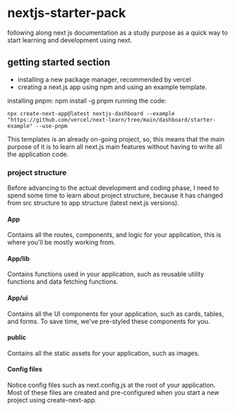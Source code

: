 # nextjs-starter-pack

following along next js documentation as a study purpose as a quick way to start learning and development using next.

## getting started section

- installing a new package manager, recommended by vercel
- creating a next.js app using npm and using an example template.

installing pnpm:
    npm install -g pnpm
running the code:

    npx create-next-app@latest nextjs-dashboard --example "https://github.com/vercel/next-learn/tree/main/dashboard/starter-example" --use-pnpm

This templates is an already on-going project, so, this means that the main purpose of it is to learn all next.js main features without having to write all the application code.

### project structure

Before advancing to the actual development and coding phase, I need to spend some time to learn about project structure, because it has changed from src structure to app structure (latest next.js versions).

#### App

Contains all the routes, components, and logic for your application, this is where you'll be mostly working from.

#### App/lib

Contains functions used in your application, such as reusable utility functions and data fetching functions.

#### App/ui

Contains all the UI components for your application, such as cards, tables, and forms. To save time, we've pre-styled these components for you.

#### public

Contains all the static assets for your application, such as images.

#### Config files

Notice config files such as next.config.js at the root of your application. Most of these files are created and pre-configured when you start a new project using create-next-app.